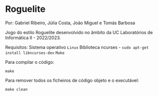 # Roguelite
Por: Gabriel Ribeiro, Júlia Costa, João Miguel e Tomás Barbosa

Jogo do estilo Roguelite desenvolvido no âmbito da UC Laboratórios de Informática II - 2022/2023.

Requisitos:
Sistema operativo `Linux`
Biblioteca ncurses - `sudo apt-get install libncurses-dev`
`Make`

Para compilar o código:

	make

Para remover todos os ficheiros de código objeto e o executável:

	make clean
